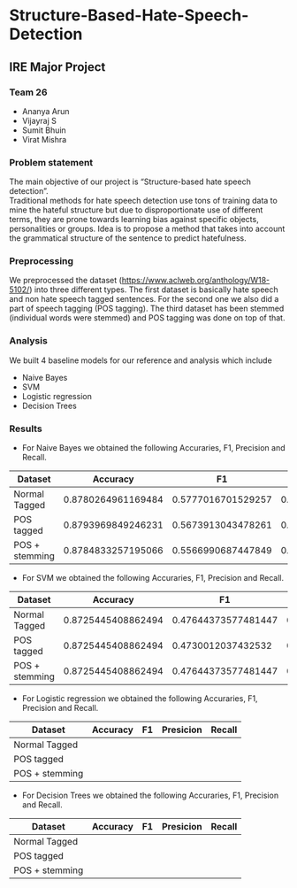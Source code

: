 # Structure-Based-Hate-Speech-Detection
## IRE Major Project

### Team 26
- Ananya Arun
- Vijayraj S
- Sumit Bhuin
- Virat Mishra

### Problem statement 

The main objective of our project is “Structure-based hate speech detection”.  
Traditional methods for hate speech detection use tons of training data to mine the hateful structure but due to disproportionate use of different terms, they are prone towards learning bias against specific objects, personalities or groups. 
Idea is to propose a method that takes into account the grammatical structure of the sentence to predict hatefulness.


### Preprocessing

We preprocessed the dataset (https://www.aclweb.org/anthology/W18-5102/) into three different types.
The first dataset is basically hate speech and non hate speech tagged sentences.
For the second one we also did a part of speech tagging (POS tagging).
The third dataset has been stemmed (individual words were stemmed) and POS tagging was done on top of that.

### Analysis

We built 4 baseline models for our reference and analysis which include 
- Naive Bayes
- SVM
- Logistic regression
- Decision Trees

### Results

- For Naive Bayes we obtained the following Accuraries, F1, Precision and Recall.

| Dataset  | Accuracy  | F1  | Presicion  |  Recall |
|---|---|---|---|---|
| Normal Tagged  |  0.8780264961169484 | 0.5777016701529257  | 0.7493289048637335  | 0.5613263501868887  |
| POS tagged  | 0.8793969849246231  | 0.5673913043478261  | 0.7787907686439062  | 0.554525989092564  |
| POS + stemming  | 0.8784833257195066  | 0.5566990687447849  | 0.7784954160254882  | 0.5479326603848191  |

- For SVM we obtained the following Accuraries, F1, Precision and Recall.

| Dataset  | Accuracy  | F1  | Presicion  |  Recall |
|---|---|---|---|---|
| Normal Tagged  | 0.8725445408862494  | 0.47644373577481447  | 0.8113844393592677  | 0.5050760237844775  |
| POS tagged  | 0.8725445408862494 | 0.4730012037432532  | 0.9362139917695473  | 0.50355871886121  |
| POS + stemming  | 0.8725445408862494  | 0.47644373577481447  | 0.8113844393592677  | 0.5050760237844775 |














- For Logistic regression we obtained the following Accuraries, F1, Precision and Recall.

| Dataset  | Accuracy  | F1  | Presicion  |  Recall |
|---|---|---|---|---|
| Normal Tagged  |   |   |   |   |
| POS tagged  |  |   |   |   |
| POS + stemming  |   |   |   |   |


- For Decision Trees we obtained the following Accuraries, F1, Precision and Recall.

| Dataset  | Accuracy  | F1  | Presicion  |  Recall |
|---|---|---|---|---|
| Normal Tagged  |   |   |   |   |
| POS tagged  |  |   |   |   |
| POS + stemming  |   |   |   |   |








 











